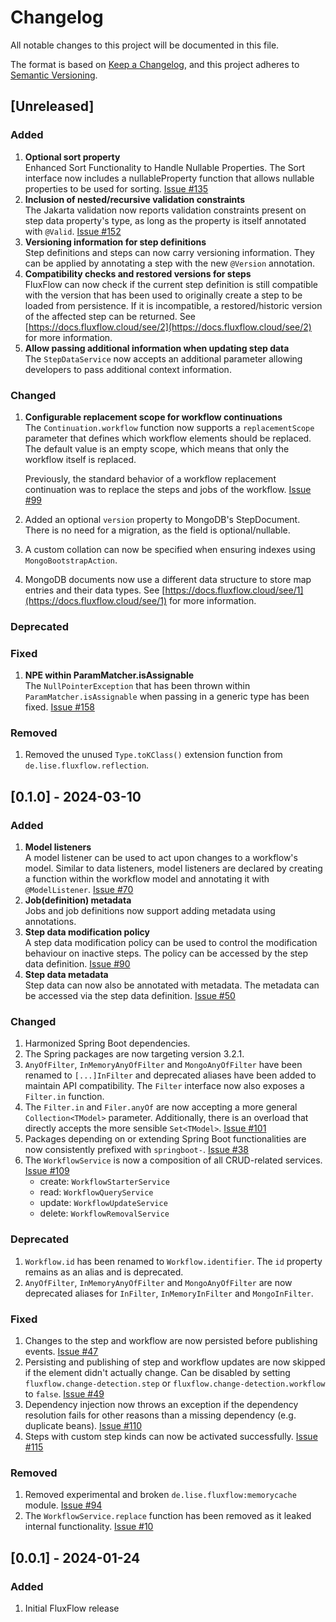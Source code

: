 # Changelog

All notable changes to this project will be documented in this file.

The format is based on [Keep a Changelog](https://keepachangelog.com/en/1.1.0/),
and this project adheres to [Semantic Versioning](https://semver.org/spec/v2.0.0.html).

## [Unreleased]
### Added
1. **Optional sort property**<br/>
   Enhanced Sort Functionality to Handle Nullable Properties. The Sort interface now includes a nullableProperty function that allows nullable properties to be used for sorting. [Issue #135](https://github.com/lisegmbh/fluxflow/issues/135)
2. **Inclusion of nested/recursive validation constraints**<br/>
   The Jakarta validation now reports validation constraints
   present on step data property's type, as long as the property is itself annotated with `@Valid`. [Issue #152](https://github.com/lisegmbh/fluxflow/issues/152)
3. **Versioning information for step definitions**<br />
   Step definitions and steps can now carry versioning information.
   They can be applied by annotating a step with the new `@Version` annotation.
4. **Compatibility checks and restored versions for steps**<br />
   FluxFlow can now check if the current step definition is still compatible with the version that has been used to
   originally create a step to be loaded from persistence.
   If it is incompatible, a restored/historic version of the affected step can be returned.
   See [https://docs.fluxflow.cloud/see/2](https://docs.fluxflow.cloud/see/2) for more information.
5. **Allow passing additional information when updating step data**<br />
   The `StepDataService` now accepts an additional parameter allowing developers to pass additional context information.
   

### Changed
1. **Configurable replacement scope for workflow continuations**<br/>
   The `Continuation.workflow` function now supports a `replacementScope` parameter that defines which workflow elements should be replaced.
   The default value is an empty scope, which means that only the workflow itself is replaced. 

   Previously, the standard behavior of a workflow replacement continuation was to replace the steps and jobs of the workflow. [Issue #99](https://github.com/lisegmbh/fluxflow/issues/99)
2. Added an optional `version` property to MongoDB's StepDocument.
   There is no need for a migration, as the field is optional/nullable.
3. A custom collation can now be specified when ensuring indexes using `MongoBootstrapAction`.
4. MongoDB documents now use a different data structure to store map entries and their data types. See [https://docs.fluxflow.cloud/see/1](https://docs.fluxflow.cloud/see/1) for more information. 
### Deprecated
### Fixed
1. **NPE within ParamMatcher.isAssignable**<br/>
   The `NullPointerException` that has been thrown within
   `ParamMatcher.isAssignable` when passing in a generic type has been fixed.
   [Issue #158](https://github.com/lisegmbh/fluxflow/issues/158)
### Removed
1. Removed the unused `Type.toKClass()` extension function from `de.lise.fluxflow.reflection`.

## [0.1.0] - 2024-03-10
### Added
1. **Model listeners**<br/>
A model listener can be used to act upon changes to a workflow's model.
Similar to data listeners,
model listeners are declared by creating a function within the workflow model and annotating it with `@ModelListener`.
[Issue #70](https://github.com/lisegmbh/fluxflow/issues/70)
2. **Job(definition) metadata**<br/>
Jobs and job definitions now support adding metadata using annotations.
3. **Step data modification policy**<br />
A step data modification policy can be used to control the modification behaviour on inactive steps. The policy can be accessed by the step data definition.
[Issue #90](https://github.com/lisegmbh/fluxflow/issues/90)
4. **Step data metadata**<br />
Step data can now also be annotated with metadata.
   The metadata can be accessed via the step data definition. [Issue #50](https://github.com/lisegmbh/fluxflow/issues/50)

### Changed
1. Harmonized Spring Boot dependencies.
2. The Spring packages are now targeting version 3.2.1.
3. `AnyOfFilter`, `InMemoryAnyOfFilter` and `MongoAnyOfFilter` have been renamed to `[...]InFilter` and deprecated aliases have been added to maintain API compatibility. The `Filter` interface now also exposes a `Filter.in` function.
4. The `Filter.in` and `Filer.anyOf` are now accepting a more general `Collection<TModel>` parameter. Additionally, there is an overload that directly accepts the more sensible `Set<TModel>`. [Issue #101](https://github.com/lisegmbh/fluxflow/issues/101)
5. Packages depending on or extending Spring Boot functionalities are now consistently prefixed with `springboot-`. [Issue #38](https://github.com/lisegmbh/fluxflow/issues/38) 
6. The `WorkflowService` is now a composition of all CRUD-related services. [Issue #109](https://github.com/lisegmbh/fluxflow/issues/109)
   - create: `WorkflowStarterService`
   - read: `WorkflowQueryService`
   - update: `WorkflowUpdateService`
   - delete: `WorkflowRemovalService` 

### Deprecated
1. `Workflow.id` has been renamed to `Workflow.identifier`. The `id` property remains as an alias and is deprecated.
2. `AnyOfFilter`, `InMemoryAnyOfFilter` and `MongoAnyOfFilter` are now deprecated aliases for `InFilter`, `InMemoryInFilter` and `MongoInFilter`.

### Fixed
1. Changes to the step and workflow are now persisted before publishing events. [Issue #47](https://github.com/lisegmbh/fluxflow/issues/47)
2. Persisting and publishing of step and workflow updates are now skipped if the element didn't actually change. Can be disabled by setting `fluxflow.change-detection.step` or `fluxflow.change-detection.workflow` to `false`. [Issue #49](https://github.com/lisegmbh/fluxflow/issues/49)
3. Dependency injection now throws an exception if the dependency resolution fails for other reasons than a missing dependency (e.g. duplicate beans). [Issue #110](https://github.com/lisegmbh/fluxflow/issues/110)
4. Steps with custom step kinds can now be activated successfully. [Issue #115](https://github.com/lisegmbh/fluxflow/issues/115)

### Removed
1. Removed experimental and broken `de.lise.fluxflow:memorycache` module. [Issue #94](https://github.com/lisegmbh/fluxflow/issues/94)
2. The `WorkflowService.replace` function has been removed as it leaked internal functionality. [Issue #10](https://github.com/lisegmbh/fluxflow/issues/10)

## [0.0.1] - 2024-01-24

### Added
1. Initial FluxFlow release